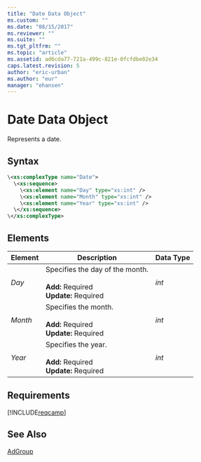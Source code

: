 ```yaml
---
title: "Date Data Object"
ms.custom: ""
ms.date: "08/15/2017"
ms.reviewer: ""
ms.suite: ""
ms.tgt_pltfrm: ""
ms.topic: "article"
ms.assetid: ad6cda77-721a-499c-821e-0fcfdbe02e34
caps.latest.revision: 5
author: "eric-urban"
ms.author: "eur"
manager: "ehansen"
---
```

# Date Data Object
Represents a date.

## Syntax

```xml
\<xs:complexType name="Date">
  \<xs:sequence>
    \<xs:element name="Day" type="xs:int" />
    \<xs:element name="Month" type="xs:int" />
    \<xs:element name="Year" type="xs:int" />
  \</xs:sequence>
\</xs:complexType>
```

## <a name="Elements"></a>Elements

|Element|Description|Data Type|
|-----------|---------------|-------------|
|*Day*|Specifies the day of the month.<br/><br/>**Add:** Required<br/>**Update:** Required|*int*|
|*Month*|Specifies the month.<br/><br/>**Add:** Required<br/>**Update:** Required|*int*|
|*Year*|Specifies the year.<br/><br/>**Add:** Required<br/>**Update:** Required|*int*|

## Requirements
[!INCLUDE[reqcamp](../campaign-api/includes/reqcamp.md)]

## See Also
[AdGroup](../campaign-api/adgroup-data-object.md)

